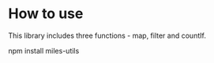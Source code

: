 # How to use
This library includes three functions - map, filter and countIf.

npm install miles-utils
